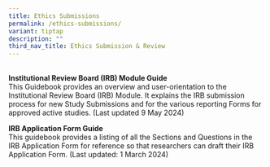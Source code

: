 ```yaml
---
title: Ethics Submissions
permalink: /ethics-submissions/
variant: tiptap
description: ""
third_nav_title: Ethics Submission & Review
---
```

<p>
<br><strong>Institutional Review Board (IRB) Module Guide</strong>
<br>This Guidebook provides an overview and user-orientation to the Institutional
Review Board (IRB) Module. It explains the IRB submission process for new
Study Submissions and for the various reporting Forms for approved active
studies. (Last updated 9 May 2024)</p>
<p></p>
<p><strong>IRB Application Form Guide</strong>
<br>This guidebook provides a listing of all the Sections and Questions in
the IRB Application Form for reference so that researchers can draft their
IRB Application Form. (Last updated: 1 March 2024)</p>